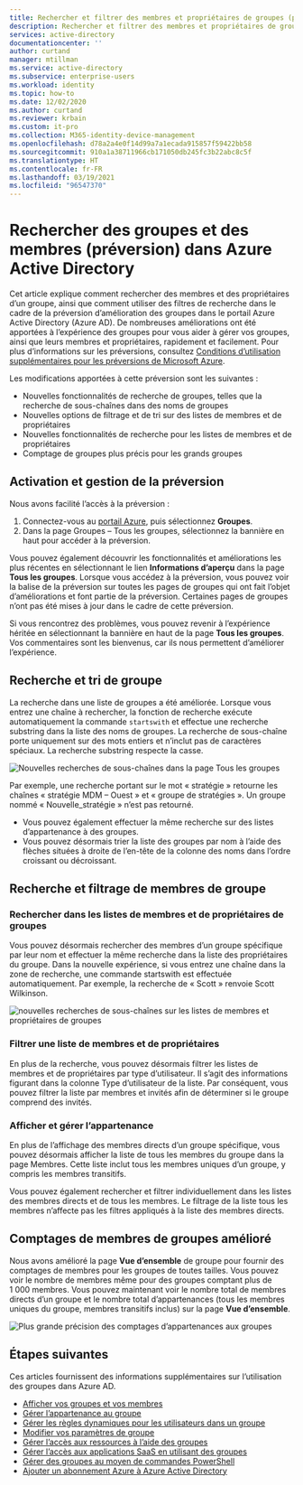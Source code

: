 ```yaml
---
title: Rechercher et filtrer des membres et propriétaires de groupes (préversion) – Azure Active Directory | Microsoft Docs
description: Rechercher et filtrer des membres et propriétaires de groupes dans le portail Azure.
services: active-directory
documentationcenter: ''
author: curtand
manager: mtillman
ms.service: active-directory
ms.subservice: enterprise-users
ms.workload: identity
ms.topic: how-to
ms.date: 12/02/2020
ms.author: curtand
ms.reviewer: krbain
ms.custom: it-pro
ms.collection: M365-identity-device-management
ms.openlocfilehash: d78a2a4e0f14d99a7a1ecada915857f59422bb58
ms.sourcegitcommit: 910a1a38711966cb171050db245fc3b22abc8c5f
ms.translationtype: HT
ms.contentlocale: fr-FR
ms.lasthandoff: 03/19/2021
ms.locfileid: "96547370"
---
```

# <a name="search-groups-and-members-preview-in-azure-active-directory"></a>Rechercher des groupes et des membres (préversion) dans Azure Active Directory

Cet article explique comment rechercher des membres et des propriétaires d’un groupe, ainsi que comment utiliser des filtres de recherche dans le cadre de la préversion d’amélioration des groupes dans le portail Azure Active Directory (Azure AD). De nombreuses améliorations ont été apportées à l’expérience des groupes pour vous aider à gérer vos groupes, ainsi que leurs membres et propriétaires, rapidement et facilement. Pour plus d’informations sur les préversions, consultez [Conditions d’utilisation supplémentaires pour les préversions de Microsoft Azure](https://azure.microsoft.com/support/legal/preview-supplemental-terms/).

Les modifications apportées à cette préversion sont les suivantes :

- Nouvelles fonctionnalités de recherche de groupes, telles que la recherche de sous-chaînes dans des noms de groupes
- Nouvelles options de filtrage et de tri sur des listes de membres et de propriétaires
- Nouvelles fonctionnalités de recherche pour les listes de membres et de propriétaires
- Comptage de groupes plus précis pour les grands groupes

## <a name="enabling-and-managing-the-preview"></a>Activation et gestion de la préversion

Nous avons facilité l’accès à la préversion :

  1. Connectez-vous au [portail Azure](https://portal.azure.com), puis sélectionnez **Groupes**.
  2. Dans la page Groupes – Tous les groupes, sélectionnez la bannière en haut pour accéder à la préversion.

Vous pouvez également découvrir les fonctionnalités et améliorations les plus récentes en sélectionnant le lien **Informations d’aperçu** dans la page **Tous les groupes**. Lorsque vous accédez à la préversion, vous pouvez voir la balise de la préversion sur toutes les pages de groupes qui ont fait l’objet d’améliorations et font partie de la préversion. Certaines pages de groupes n’ont pas été mises à jour dans le cadre de cette préversion.

Si vous rencontrez des problèmes, vous pouvez revenir à l’expérience héritée en sélectionnant la bannière en haut de la page **Tous les groupes**. Vos commentaires sont les bienvenus, car ils nous permettent d’améliorer l’expérience.

## <a name="group-search-and-sorting"></a>Recherche et tri de groupe

La recherche dans une liste de groupes a été améliorée. Lorsque vous entrez une chaîne à rechercher, la fonction de recherche exécute automatiquement la commande `startswith` et effectue une recherche substring dans la liste des noms de groupes. La recherche de sous-chaîne porte uniquement sur des mots entiers et n’inclut pas de caractères spéciaux. La recherche substring respecte la casse.

![Nouvelles recherches de sous-chaînes dans la page Tous les groupes](./media/groups-members-owners-search/groups-search-preview.png)

Par exemple, une recherche portant sur le mot « stratégie » retourne les chaînes « stratégie MDM – Ouest » et « groupe de stratégies ». Un groupe nommé « Nouvelle_stratégie » n’est pas retourné.

- Vous pouvez également effectuer la même recherche sur des listes d’appartenance à des groupes.
- Vous pouvez désormais trier la liste des groupes par nom à l’aide des flèches situées à droite de l’en-tête de la colonne des noms dans l’ordre croissant ou décroissant.

## <a name="group-member-search-and-filtering"></a>Recherche et filtrage de membres de groupe

### <a name="search-group-member-and-owner-lists"></a>Rechercher dans les listes de membres et de propriétaires de groupes

Vous pouvez désormais rechercher des membres d’un groupe spécifique par leur nom et effectuer la même recherche dans la liste des propriétaires du groupe. Dans la nouvelle expérience, si vous entrez une chaîne dans la zone de recherche, une commande startswith est effectuée automatiquement. Par exemple, la recherche de « Scott » renvoie Scott Wilkinson.

![nouvelles recherches de sous-chaînes sur les listes de membres et propriétaires de groupes](./media/groups-members-owners-search/members-list.png)

### <a name="filter-member-and-owners-list"></a>Filtrer une liste de membres et de propriétaires

En plus de la recherche, vous pouvez désormais filtrer les listes de membres et de propriétaires par type d’utilisateur. Il s’agit des informations figurant dans la colonne Type d’utilisateur de la liste. Par conséquent, vous pouvez filtrer la liste par membres et invités afin de déterminer si le groupe comprend des invités.

### <a name="view-and-manage-membership"></a>Afficher et gérer l’appartenance

En plus de l’affichage des membres directs d’un groupe spécifique, vous pouvez désormais afficher la liste de tous les membres du groupe dans la page Membres. Cette liste inclut tous les membres uniques d’un groupe, y compris les membres transitifs.

Vous pouvez également rechercher et filtrer individuellement dans les listes des membres directs et de tous les membres. Le filtrage de la liste tous les membres n’affecte pas les filtres appliqués à la liste des membres directs.

## <a name="improved-group-member-counts"></a>Comptages de membres de groupes amélioré

Nous avons amélioré la page **Vue d’ensemble** de groupe pour fournir des comptages de membres pour les groupes de toutes tailles. Vous pouvez voir le nombre de membres même pour des groupes comptant plus de 1 000 membres. Vous pouvez maintenant voir le nombre total de membres directs d’un groupe et le nombre total d’appartenances (tous les membres uniques du groupe, membres transitifs inclus) sur la page **Vue d’ensemble**.

![Plus grande précision des comptages d’appartenances aux groupes](./media/groups-members-owners-search/member-numbers.png)

## <a name="next-steps"></a>Étapes suivantes

Ces articles fournissent des informations supplémentaires sur l’utilisation des groupes dans Azure AD.

- [Afficher vos groupes et vos membres](../fundamentals/active-directory-groups-view-azure-portal.md)
- [Gérer l’appartenance au groupe](../fundamentals/active-directory-groups-membership-azure-portal.md)
- [Gérer les règles dynamiques pour les utilisateurs dans un groupe](groups-create-rule.md)
- [Modifier vos paramètres de groupe](../fundamentals/active-directory-groups-settings-azure-portal.md)
- [Gérer l’accès aux ressources à l’aide des groupes](../fundamentals/active-directory-manage-groups.md)
- [Gérer l’accès aux applications SaaS en utilisant des groupes](groups-saasapps.md)
- [Gérer des groupes au moyen de commandes PowerShell](../enterprise-users/groups-settings-v2-cmdlets.md)
- [Ajouter un abonnement Azure à Azure Active Directory](../fundamentals/active-directory-how-subscriptions-associated-directory.md)
